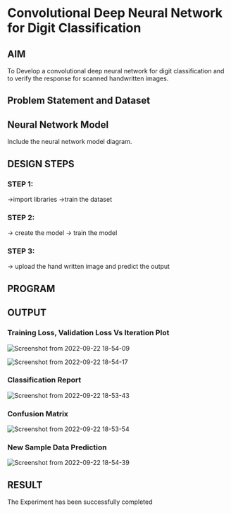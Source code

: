 # Convolutional Deep Neural Network for Digit Classification

## AIM

To Develop a convolutional deep neural network for digit classification and to verify the response for scanned handwritten images.

## Problem Statement and Dataset

## Neural Network Model

Include the neural network model diagram.

## DESIGN STEPS

### STEP 1:
->import libraries
->train the dataset
### STEP 2:
-> create the model
-> train the model
### STEP 3:
-> upload the hand written image and predict the output

## PROGRAM



## OUTPUT

### Training Loss, Validation Loss Vs Iteration Plot

 ![Screenshot from 2022-09-22 18-54-09](https://user-images.githubusercontent.com/75235212/191758716-324b0d2d-22e5-4d53-9dcb-7952f8cd0342.png)

![Screenshot from 2022-09-22 18-54-17](https://user-images.githubusercontent.com/75235212/191758729-691a55f2-7e19-474f-bae0-df36841f3607.png)

### Classification Report

![Screenshot from 2022-09-22 18-53-43](https://user-images.githubusercontent.com/75235212/191758682-b032628a-7bc0-4f8a-8b59-9ba813f8c96c.png)


### Confusion Matrix

![Screenshot from 2022-09-22 18-53-54](https://user-images.githubusercontent.com/75235212/191758650-62066cc2-b8df-48e5-9ba4-7135d4a85804.png)


### New Sample Data Prediction
![Screenshot from 2022-09-22 18-54-39](https://user-images.githubusercontent.com/75235212/191758526-e08e3d36-3e46-48fa-922a-389506e0fe4e.png)


## RESULT
The Experiment has been successfully completed
